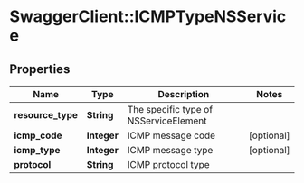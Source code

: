 # SwaggerClient::ICMPTypeNSService

## Properties
Name | Type | Description | Notes
------------ | ------------- | ------------- | -------------
**resource_type** | **String** | The specific type of NSServiceElement | 
**icmp_code** | **Integer** | ICMP message code | [optional] 
**icmp_type** | **Integer** | ICMP message type | [optional] 
**protocol** | **String** | ICMP protocol type | 


